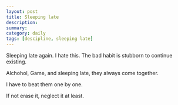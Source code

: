 ```yaml
---
layout: post
title: Sleeping late
description: 
summary: 
category: daily 
tags: [descipline, sleeping late]
---
```

Sleeping late again. I hate this. The bad habit is stubborn to continue existing. 

Alchohol, Game, and sleeping late, they always come together. 

I have to beat them one by one.

If not erase it, neglect it at least.